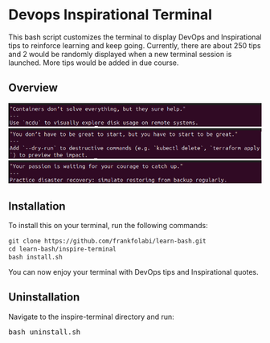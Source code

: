 # Devops Inspirational Terminal

This bash script customizes the terminal to display DevOps and Inspirational tips to reinforce learning and keep going. Currently, there are about 250 tips and 2 would be randomly displayed when a new terminal session is launched. More tips would be added in due course.

## Overview

![screenshot-1](./screenshots/screenshot-1.png)
![screenshot-2](./screenshots/screenshot-2.png)
![screenshot-3](./screenshots/screenshot-3.png)

## Installation

To install this on your terminal, run the following commands:

```
git clone https://github.com/frankfolabi/learn-bash.git
cd learn-bash/inspire-terminal 
bash install.sh 
```

You can now enjoy your terminal with DevOps tips and Inspirational quotes.



## Uninstallation

Navigate to the inspire-terminal directory and run:

<pre>bash uninstall.sh</pre>

